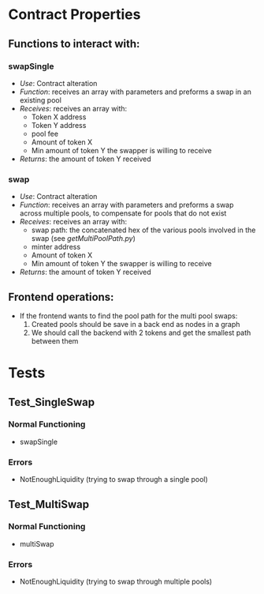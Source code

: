 # Contract Properties

## Functions to interact with:

### swapSingle

- _Use_: Contract alteration
- _Function_: receives an array with parameters and preforms a swap in an existing pool
- _Receives_: receives an array with:
  - Token X address
  - Token Y address
  - pool fee
  - Amount of token X
  - Min amount of token Y the swapper is willing to receive
- _Returns_: the amount of token Y received

### swap

- _Use_: Contract alteration
- _Function_: receives an array with parameters and preforms a swap across multiple pools, to compensate for pools that do not exist
- _Receives_: receives an array with:
  - swap path: the concatenated hex of the various pools involved in the swap (see _getMultiPoolPath.py_)
  - minter address
  - Amount of token X
  - Min amount of token Y the swapper is willing to receive
- _Returns_: the amount of token Y received

## Frontend operations:

- If the frontend wants to find the pool path for the multi pool swaps:
  1. Created pools should be save in a back end as nodes in a graph
  2. We should call the backend with 2 tokens and get the smallest path between them

# Tests

## Test_SingleSwap

### Normal Functioning

- swapSingle

### Errors

- NotEnoughLiquidity (trying to swap through a single pool)

## Test_MultiSwap

### Normal Functioning

- multiSwap

### Errors

- NotEnoughLiquidity (trying to swap through multiple pools)
